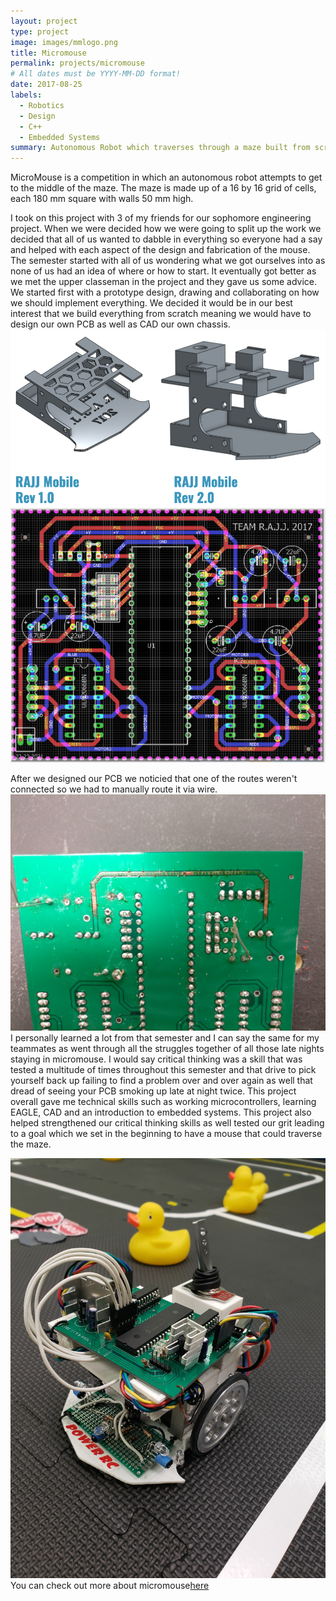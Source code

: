 ```yaml
---
layout: project
type: project
image: images/mmlogo.png
title: Micromouse
permalink: projects/micromouse
# All dates must be YYYY-MM-DD format!
date: 2017-08-25
labels:
  - Robotics
  - Design
  - C++
  - Embedded Systems
summary: Autonomous Robot which traverses through a maze built from scratch
---
```


MicroMouse is a competition in which an autonomous robot attempts to get to the middle of the maze. The maze is made up of a 16 by 16 grid of cells, each 180 mm square with walls 50 mm high.

I took on this project with 3 of my friends for our sophomore engineering project. When we were decided how we were going to split up the work we decided that all of us wanted to dabble in everything so everyone had a say and helped with each aspect of the design and fabrication of the mouse. The semester started with all of us wondering what we got ourselves into as none of us had an idea of where or how to start. It eventually got better as we met the upper classeman in the project and they gave us some advice. We started first with a prototype design, drawing and collaborating on how we should implement everything. We decided it would be in our best interest that we build everything from scratch meaning we would have to design our own PCB as well as CAD our own chassis.
 <img class="ui medium image" src="../images/cad.png">
 <img class="ui medium image" src="../images/pcbschematic.png">
 
After we designed our PCB we noticied that one of the routes weren't connected so we had to manually route it via wire. 
<img class="ui medium image" src="../images/rippcb.jpg">
I personally learned a lot from that semester and I can say the same for my teammates as went through all the struggles together of all those late nights staying in micromouse. I would say critical thinking was a skill that was tested a multitude of times throughout this semester and that drive to pick yourself back up failing to find a problem over and over again as well that dread of seeing your PCB smoking up late at night twice. This project overall gave me technical skills such as working microcontrollers, learning EAGLE, CAD and an introduction to embedded systems. This project also helped strengthened our critical thinking skills as well tested our grit leading to a goal which we set in the beginning to have a mouse that could traverse the maze.

 <img class="ui medium image" src="../images/mousev2.jpg">
 You can check out more about micromouse<a href="http://micromouseusa.com/?page_id=23">here</a>

